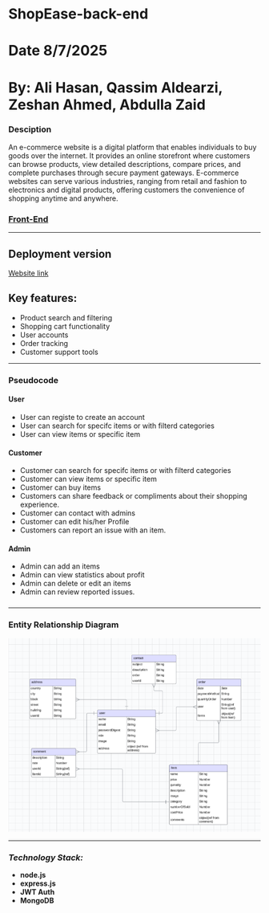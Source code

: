 # ShopEase-back-end
# Date 8/7/2025
# By: Ali Hasan, Qassim Aldearzi, Zeshan Ahmed, Abdulla Zaid
### Desciption
An e-commerce website is a digital platform that enables individuals to buy goods over the internet. It provides an online storefront where customers can browse products, view detailed descriptions, compare prices, and complete purchases through secure payment gateways. E-commerce websites can serve various industries, ranging from retail and fashion to electronics and digital products, offering customers the convenience of shopping anytime and anywhere.

### [Front-End](https://github.com/oklyz/ShopEase-front-end)

---
## Deployment version

[Website link](https://shopease.surge.sh/)

## Key features:
-  Product search and filtering
-  Shopping cart functionality
-  User accounts
-  Order tracking
-  Customer support tools
---

### Pseudocode

#### User

- User can registe to create an account 
- User can search for specifc items or with filterd categories
- User can view items or specific item

#### Customer

- Customer can search for specifc items or with filterd categories
- Customer can view items or specific item
- Customer can buy items
- Customers can share feedback or compliments about their shopping    experience.
- Customer can contact with admins
- Customer can edit his/her Profile
- Customers can report an issue with an item.

#### Admin

- Admin can add an items
- Admin can view statistics about profit
- Admin can delete or edit an items
- Admin can review reported issues.


###

---

### Entity Relationship Diagram

![ERD](./public/images/ERD.png)

---

### _Technology Stack:_

- **node.js**
- **express.js**
- **JWT Auth**
- **MongoDB**